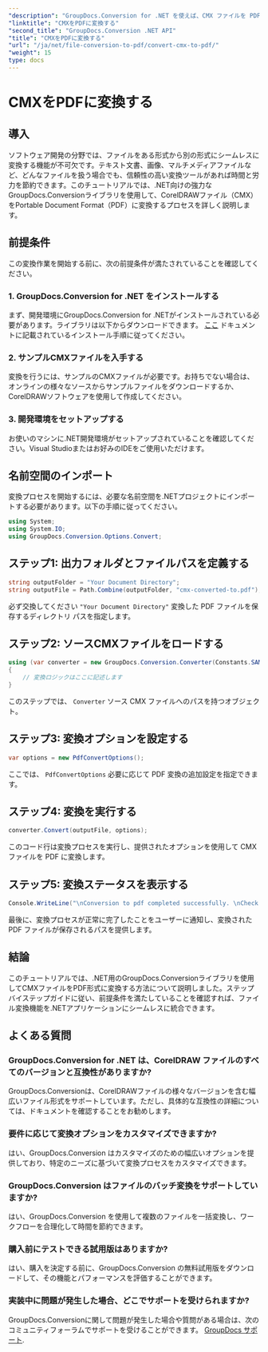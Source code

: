 ```yaml
---
"description": "GroupDocs.Conversion for .NET を使えば、CMX ファイルを PDF 形式に簡単に変換できます。ファイル変換機能を .NET アプリケーションにシームレスに統合できます。"
"linktitle": "CMXをPDFに変換する"
"second_title": "GroupDocs.Conversion .NET API"
"title": "CMXをPDFに変換する"
"url": "/ja/net/file-conversion-to-pdf/convert-cmx-to-pdf/"
"weight": 15
type: docs
---
```

# CMXをPDFに変換する

## 導入
ソフトウェア開発の分野では、ファイルをある形式から別の形式にシームレスに変換する機能が不可欠です。テキスト文書、画像、マルチメディアファイルなど、どんなファイルを扱う場合でも、信頼性の高い変換ツールがあれば時間と労力を節約できます。このチュートリアルでは、.NET向けの強力なGroupDocs.Conversionライブラリを使用して、CorelDRAWファイル（CMX）をPortable Document Format（PDF）に変換するプロセスを詳しく説明します。
## 前提条件
この変換作業を開始する前に、次の前提条件が満たされていることを確認してください。
### 1. GroupDocs.Conversion for .NET をインストールする
まず、開発環境にGroupDocs.Conversion for .NETがインストールされている必要があります。ライブラリは以下からダウンロードできます。 [ここ](https://releases.groupdocs.com/conversion/net/) ドキュメントに記載されているインストール手順に従ってください。
### 2. サンプルCMXファイルを入手する
変換を行うには、サンプルのCMXファイルが必要です。お持ちでない場合は、オンラインの様々なソースからサンプルファイルをダウンロードするか、CorelDRAWソフトウェアを使用して作成してください。
### 3. 開発環境をセットアップする
お使いのマシンに.NET開発環境がセットアップされていることを確認してください。Visual Studioまたはお好みのIDEをご使用いただけます。

## 名前空間のインポート
変換プロセスを開始するには、必要な名前空間を.NETプロジェクトにインポートする必要があります。以下の手順に従ってください。

```csharp
using System;
using System.IO;
using GroupDocs.Conversion.Options.Convert;
```
## ステップ1: 出力フォルダとファイルパスを定義する
```csharp
string outputFolder = "Your Document Directory";
string outputFile = Path.Combine(outputFolder, "cmx-converted-to.pdf");
```
必ず交換してください `"Your Document Directory"` 変換した PDF ファイルを保存するディレクトリ パスを指定します。
## ステップ2: ソースCMXファイルをロードする
```csharp
using (var converter = new GroupDocs.Conversion.Converter(Constants.SAMPLE_CMX))
{
    // 変換ロジックはここに記述します
}
```
このステップでは、 `Converter` ソース CMX ファイルへのパスを持つオブジェクト。
## ステップ3: 変換オプションを設定する
```csharp
var options = new PdfConvertOptions();
```
ここでは、 `PdfConvertOptions` 必要に応じて PDF 変換の追加設定を指定できます。
## ステップ4: 変換を実行する
```csharp
converter.Convert(outputFile, options);
```
このコード行は変換プロセスを実行し、提供されたオプションを使用して CMX ファイルを PDF に変換します。
## ステップ5: 変換ステータスを表示する
```csharp
Console.WriteLine("\nConversion to pdf completed successfully. \nCheck output in {0}", outputFolder);
```
最後に、変換プロセスが正常に完了したことをユーザーに通知し、変換された PDF ファイルが保存されるパスを提供します。

## 結論
このチュートリアルでは、.NET用のGroupDocs.Conversionライブラリを使用してCMXファイルをPDF形式に変換する方法について説明しました。ステップバイステップガイドに従い、前提条件を満たしていることを確認すれば、ファイル変換機能を.NETアプリケーションにシームレスに統合できます。
## よくある質問
### GroupDocs.Conversion for .NET は、CorelDRAW ファイルのすべてのバージョンと互換性がありますか?
GroupDocs.Conversionは、CorelDRAWファイルの様々なバージョンを含む幅広いファイル形式をサポートしています。ただし、具体的な互換性の詳細については、ドキュメントを確認することをお勧めします。
### 要件に応じて変換オプションをカスタマイズできますか?
はい、GroupDocs.Conversion はカスタマイズのための幅広いオプションを提供しており、特定のニーズに基づいて変換プロセスをカスタマイズできます。
### GroupDocs.Conversion はファイルのバッチ変換をサポートしていますか?
はい、GroupDocs.Conversion を使用して複数のファイルを一括変換し、ワークフローを合理化して時間を節約できます。
### 購入前にテストできる試用版はありますか?
はい、購入を決定する前に、GroupDocs.Conversion の無料試用版をダウンロードして、その機能とパフォーマンスを評価することができます。
### 実装中に問題が発生した場合、どこでサポートを受けられますか?
GroupDocs.Conversionに関して問題が発生した場合や質問がある場合は、次のコミュニティフォーラムでサポートを受けることができます。 [GroupDocs サポート](https://forum。groupdocs.com/c/conversion/11).